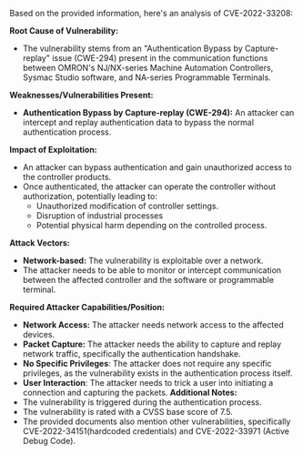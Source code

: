Based on the provided information, here's an analysis of CVE-2022-33208:

**Root Cause of Vulnerability:**

*   The vulnerability stems from an "Authentication Bypass by Capture-replay" issue (CWE-294) present in the communication functions between OMRON's NJ/NX-series Machine Automation Controllers, Sysmac Studio software, and NA-series Programmable Terminals.

**Weaknesses/Vulnerabilities Present:**

*   **Authentication Bypass by Capture-replay (CWE-294):** An attacker can intercept and replay authentication data to bypass the normal authentication process.

**Impact of Exploitation:**

*   An attacker can bypass authentication and gain unauthorized access to the controller products.
*   Once authenticated, the attacker can operate the controller without authorization, potentially leading to:
    *   Unauthorized modification of controller settings.
    *   Disruption of industrial processes
    *   Potential physical harm depending on the controlled process.

**Attack Vectors:**

*   **Network-based:** The vulnerability is exploitable over a network.
*   The attacker needs to be able to monitor or intercept communication between the affected controller and the software or programmable terminal.

**Required Attacker Capabilities/Position:**

*   **Network Access:** The attacker needs network access to the affected devices.
*   **Packet Capture:** The attacker needs the ability to capture and replay network traffic, specifically the authentication handshake.
*  **No Specific Privileges**: The attacker does not require any specific privileges, as the vulnerability exists in the authentication process itself.
* **User Interaction**: The attacker needs to trick a user into initiating a connection and capturing the packets.
**Additional Notes:**
* The vulnerability is triggered during the authentication process.
* The vulnerability is rated with a CVSS base score of 7.5.
* The provided documents also mention other vulnerabilities, specifically CVE-2022-34151(hardcoded credentials) and CVE-2022-33971 (Active Debug Code).